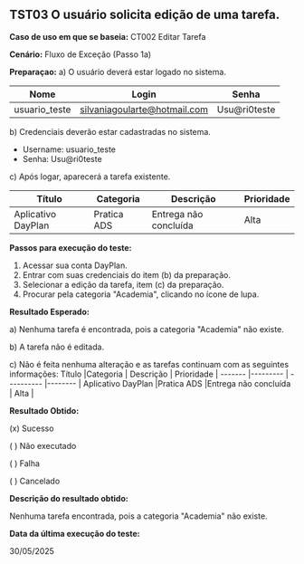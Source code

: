 ## TST03 O usuário solicita edição de uma tarefa.

**Caso de uso em que se baseia:** CT002 Editar Tarefa

**Cenário:** Fluxo de Exceção (Passo 1a)

**Preparaçao:** 
a) O usuário deverá estar logado no sistema.

| Nome          | Login    | Senha  |
|----------     | ------   |------  |
| usuario_teste | silvaniagoularte@hotmail.com | Usu@ri0teste |

b) Credenciais deverão estar cadastradas no sistema.
* Username: usuario_teste
* Senha: Usu@ri0teste

c) Após logar, aparecerá a tarefa existente.

 Título             |Categoria   | Descrição            | Prioridade |
 -------            |---------   | ----------           |--------    |
 Aplicativo DayPlan |Pratica ADS |Entrega não concluída | Alta       |

**Passos para execução do teste:**
1. Acessar sua conta DayPlan.
2. Entrar com suas credenciais do item (b) da preparação.
3. Selecionar a edição da tarefa, item (c) da preparação.
4. Procurar pela categoria "Academia", clicando no ícone de lupa.

**Resultado Esperado:** 

a) Nenhuma tarefa é encontrada, pois a categoria "Academia" não existe.

b) A tarefa não é editada.

c) Não é feita nenhuma alteração e as tarefas continuam com as seguintes informações: 
 Título             |Categoria   | Descrição            | Prioridade |
 -------            |---------   | ----------           |--------    |
 Aplicativo DayPlan |Pratica ADS |Entrega não concluída | Alta       |

**Resultado Obtido:**

(x) Sucesso

( ) Não executado

( ) Falha

( ) Cancelado

**Descrição do resultado obtido:**

Nenhuma tarefa encontrada, pois a categoria "Academia" não existe.

**Data da última execução do teste:**

30/05/2025